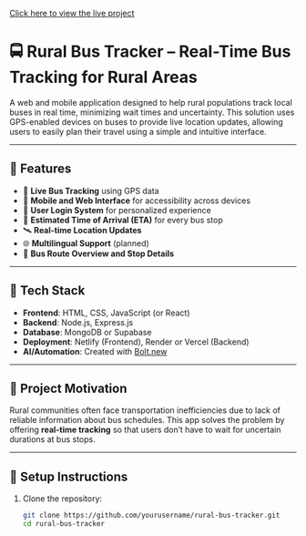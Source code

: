[Click here to view the live project](https://ruralbusin.netlify.app/)

# 🚍 Rural Bus Tracker – Real-Time Bus Tracking for Rural Areas

A web and mobile application designed to help rural populations track local buses in real time, minimizing wait times and uncertainty. This solution uses GPS-enabled devices on buses to provide live location updates, allowing users to easily plan their travel using a simple and intuitive interface.

---

## 🌟 Features

- 🔴 **Live Bus Tracking** using GPS data
- 📱 **Mobile and Web Interface** for accessibility across devices
- 🔐 **User Login System** for personalized experience
- 📍 **Estimated Time of Arrival (ETA)** for every bus stop
- 🛰️ **Real-time Location Updates**
- 🌐 **Multilingual Support** (planned)
- 🚏 **Bus Route Overview and Stop Details**

---

## 🚀 Tech Stack

- **Frontend**: HTML, CSS, JavaScript (or React)
- **Backend**: Node.js, Express.js
- **Database**: MongoDB or Supabase
- **Deployment**: Netlify (Frontend), Render or Vercel (Backend)
- **AI/Automation**: Created with [Bolt.new](https://bolt.new)

---

## 🧠 Project Motivation

Rural communities often face transportation inefficiencies due to lack of reliable information about bus schedules. This app solves the problem by offering **real-time tracking** so that users don’t have to wait for uncertain durations at bus stops.

---

## 🔧 Setup Instructions

1. Clone the repository:
   ```bash
   git clone https://github.com/yourusername/rural-bus-tracker.git
   cd rural-bus-tracker
